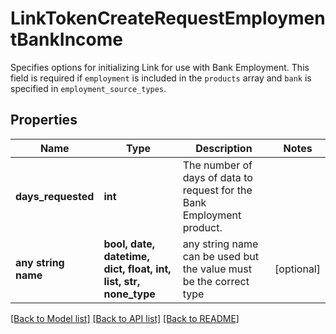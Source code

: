 # LinkTokenCreateRequestEmploymentBankIncome

Specifies options for initializing Link for use with Bank Employment. This field is required if `employment` is included in the `products` array and `bank` is specified in `employment_source_types`.

## Properties
Name | Type | Description | Notes
------------ | ------------- | ------------- | -------------
**days_requested** | **int** | The number of days of data to request for the Bank Employment product. | 
**any string name** | **bool, date, datetime, dict, float, int, list, str, none_type** | any string name can be used but the value must be the correct type | [optional]

[[Back to Model list]](../README.md#documentation-for-models) [[Back to API list]](../README.md#documentation-for-api-endpoints) [[Back to README]](../README.md)


